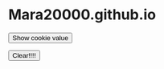 # Mara20000.github.io

<script>
document.cookie = "test1=Hello; SameSite=None; Secure";
document.cookie = "test2=World; SameSite=None; Secure";

const cookieValue = document.cookie
  .split("; ")
  .find((row) => row.startsWith("test2="))
  ?.split("=")[1];

function showCookieValue() {
  const output = document.getElementById("cookie-value");
  output.textContent = `> ${cookieValue}`;
}

function clearOutputCookieValue() {
  const output = document.getElementById("cookie-value");
  output.textContent = "";
}
</script>

<body>
<button onclick="showCookieValue()">Show cookie value</button>

<button onclick="clearOutputCookieValue()">Clear!!!!</button>

<div>
  <code id="cookie-value"></code>
</div>
</body>
